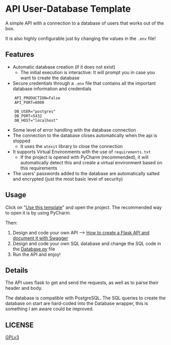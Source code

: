 # API User-Database Template
A simple API with a connection to a database of users that works out of the box.

It is also highly configurable just by changing the values in the `.env` file!

## Features
- Automatic database creation (if it does not exist)
  - The initial execution is interactive: It will prompt you in case you want to create the database
- Secure credentials through a `.env` file that contains all the important database information and credentials
```
    API_PRODUCTION=False
    API_PORT=8000
    
    DB_USER="postgres"
    DB_PORT=5432
    DB_HOST="localhost"
```
- Some level of error handling with the database connection
- The connection to the database closes automatically when the api is stopped
  - It uses the `atexit` library to close the connection
- It supports Virtual Environments with the use of `requirements.txt`
  - If the project is opened with PyCharm (recommended), it will automatically detect this and 
  create a virtual environment based on this requirements
- The users' passwords added to the database are automatically salted and encrypted (just the most basic level of security)

## Usage
Click on "[Use this template](https://github.com/simple-templates/api-userdb-template/generate)" and open the project. 
The recommended way to open it is by using PyCharm.

Then:
1. Design and code your own API --> [How to create a Flask API and document it with Swagger](https://www.imaginarycloud.com/blog/flask-python/)
2. Design and code your own SQL database and change the SQL code in the 
[Database.py](https://github.com/simple-templates/api-userdb-template/blob/91472ef31e52b6f6b0ebab88ec82666d0ad897b0/Database.py) file
3. Run the API and enjoy!

## Details
The API uses flask to get and send the requests, as well as to parse their header and body. 

The database is compatible with PostgreSQL. The SQL queries to create the database on start are hard-coded into the Database wrapper, this is something I am aware could be improved.

## LICENSE
[GPLv3](https://github.com/simple-templates/api-userdb-template/blob/df40f8cfa5c3cfbeee45554c7b9141031f45d1eb/LICENSE)
